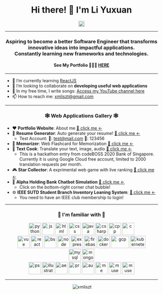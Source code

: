 <h1 align='center'>Hi there! 🙌 I'm Li Yuxuan</h1>
<div align='center'>
<a href='https://www.linkedin.com/in/li-yuxuan/'>
<img src="https://devicon.dev/devicon.git/icons/linkedin/linkedin-original.svg" alt="linkedin" width="20" height="20"/></a>
</div>
<hr/>
<h3 align='center'>Aspiring to become a better Software Engineer that transforms innovative ideas into impactful applications. <br> Constantly learning new frameworks and technologies.</h3>
<h4 align='center'>See My Portfolio 👨🏻‍💻 <a href="https://xmliszt.github.io/">HERE</a></h4>

---

- 🌱 I’m currently learning [ReactJS](https://reactjs.org/)
- 👯 I’m looking to collaborate on **developing useful web applications**
- 🎹 In my free time, I write songs: [Access my YouTube channel here](https://www.youtube.com/channel/UCAAVhCgvUfiamjQWyErtBDA)
- 📫 How to reach me: [xmliszt@gmail.com](mailto:xmliszt@gmail.com)

---

<h3 align='center'>🕸 Web Applications Gallery 🕸</h3>

- ❤️ **Portfolio Website**: About me [🔮 click me <-](https://xmliszt.github.io/)
- 📝 **Resume Generator**: Auto generate your resume! [🔮 click me <-](https://xmliszt.github.io/resume-generator/#/)
  - Test Account: 👤: test@mail.com 🔑: 123456
- 🧠 **Memorizer**: Web Flashcard for Memorization [🔮 click me <-](https://xmliszt.github.io/memorizer/#/)
- 💬 **Text Cook**: Translate your text, image, audio [🔮 click me <-](https://xmliszt.github.io/text-cook/#/)
  - This is a hackathon entry from codeBOSS 2020 Bank of Singapore. Currently it is using Google Cloud free account, limited to 2000 translation requests per month.
- 🎮 **Star Collector**: A exprimental web game with live ranking [🔮 click me <-](https://xmliszt.github.io/the-town/game.html)
- 🏦 **Alpha Holding Bank Chatbot Simulation** [🔮 click me <-](https://alpha-holding.herokuapp.com/)
  - Click on the bottom-right corner chat bubble!
- ⚙️ **IEEE SUTD Student Branch Inventory Loaning System**: [🔮 click me <-](https://ieeesutdweb.herokuapp.com/)
  - You need to have an IEEE club membership to login!

---

<h3 align='center'>📱 I'm familiar with 📱</h3>

<div align='center'>
<img src="https://devicon.dev/devicon.git/icons/python/python-original.svg" alt="python" width="40" height="40"/>
<img src="https://devicon.dev/devicon.git/icons/javascript/javascript-original.svg" alt="js" width="40" height="40"/> 
<img src="https://devicon.dev/devicon.git/icons/html5/html5-original-wordmark.svg" alt="html" width="40" height="40"/>
<img src="https://devicon.dev/devicon.git/icons/css3/css3-original-wordmark.svg" alt="css" width="40" height="40"/>
<img src="https://devicon.dev/devicon.git/icons/java/java-original-wordmark.svg" alt="java" width="40" height="40"/> 
<img src="https://devicon.dev/devicon.git/icons/csharp/csharp-original.svg" alt="csharp" width="40" height="40"/> 
<img src="https://devicon.dev/devicon.git/icons/cplusplus/cplusplus-original.svg" alt="cpp" width="40" height="40"/> 
<img src="https://devicon.dev/devicon.git/icons/c/c-original.svg" alt="c" width="40" height="40"/> 
</div>

<div align='center'>
<img src="https://devicon.dev/devicon.git/icons/vuejs/vuejs-original-wordmark.svg" alt="vue" width="40" height="40"/>
<img src="https://devicon.dev/devicon.git/icons/react/react-original-wordmark.svg" alt="react" width="40" height="40"/> 
<img src="https://devicon.dev/devicon.git/icons/bootstrap/bootstrap-plain-wordmark.svg" alt="bs" width="40" height="40"/>
<img src="https://devicon.dev/devicon.git/icons/nodejs/nodejs-original-wordmark.svg" alt="node" width="40" height="40"/>
<img src="https://devicon.dev/devicon.git/icons/express/express-original-wordmark.svg" alt="express" width="40" height="40"/> 
<img src="https://external-content.duckduckgo.com/iu/?u=https%3A%2F%2Fs.gravatar.com%2Favatar%2F48965da2c75390e8c486058c282b35cd%3Fsize%3D496%26default%3Dretro&f=1&nofb=1" alt="firebase" width="40" height="40"/> 
<img src="https://devicon.dev/devicon.git/icons/docker/docker-original-wordmark.svg" alt="docker" width="40" height="40"/> 
<img src="https://external-content.duckduckgo.com/iu/?u=https%3A%2F%2Fwww1-lw.xda-cdn.com%2Ffiles%2F2016%2F04%2FGoogle-CloudPlatform_VerticalLockup.png&f=1&nofb=1" alt="gcp" width="60" height="40"/> 
<img src="https://external-content.duckduckgo.com/iu/?u=https%3A%2F%2Fwww.adroitlogic.com%2Fstatic%2Fassets%2Fimages%2Ficons%2Fips-kubernetes.png&f=1&nofb=1" alt="kubernetes" width="50" height="40"/> 
</div>

<div align='center'>
<img src="https://devicon.dev/devicon.git/icons/mysql/mysql-original-wordmark.svg" alt="mysql" width="40" height="40"/> 
<img src="https://devicon.dev/devicon.git/icons/mongodb/mongodb-original-wordmark.svg" alt="mongo" width="40" height="40"/>
</div>

<div align='center'>
<img src="https://www.flaticon.com/svg/static/icons/svg/726/726104.svg" alt="ps" width="40" height="40"/> 
<img src="https://www.flaticon.com/svg/static/icons/svg/726/726114.svg" alt="illustrator" width="40" height="40"/>
<img src="https://www.flaticon.com/svg/static/icons/svg/726/726134.svg" alt="ae" width="40" height="40"/>
<img src="https://www.flaticon.com/svg/static/icons/svg/726/726105.svg" alt="pr" width="40" height="40"/>
<img src="https://www.flaticon.com/svg/static/icons/svg/726/726115.svg" alt="au" width="40" height="40"/>
<img src="https://www.flaticon.com/svg/static/icons/svg/726/726146.svg" alt="me" width="40" height="40"/>
<img src="https://www.flaticon.com/svg/static/icons/svg/726/726145.svg" alt="muse" width="40" height="40"/>
<img src="https://www.flaticon.com/svg/static/icons/svg/726/726110.svg" alt="muse" width="40" height="40"/>
</div>

---
<p align="middle">&nbsp;<img align="center" src="https://github-readme-stats.vercel.app/api?username=xmliszt&show_icons=true" alt="xmliszt" /></p>
